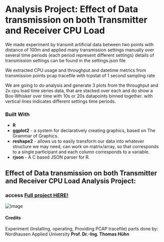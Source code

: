 # Analysis Project: Effect of Data transmission on both Transmitter and Receiver CPU Load
We made experiment by transmit artificial data between two points with distance of 100m and applied many transmission settings manually over several time periods (each period represent different settings) details of transmission settings can be found in the settings.json file

We extracted CPU usage and throughput and datetime metrics from transmission points pcap tracefile with tcpstat of 1 second sampling rate

We are going to do analysis and generate 3 plots from the throughput and 2x cpu load time series data, that are stacked over each and do show a Box-Whisker over time with 10s or 20s datapoints binned together. with vertical lines indicates different settings time periods.

### Built With
+ **R**
+ **ggplot2** - a system for declaratively creating graphics, based on The Grammar of Graphics.
+ **reshape2** -  allows us to easily transform our data into whatever structure we may need, can work on matrix/array, so that corresponds to a single participant and each column corresponds to a variable.
+ **rjson** - A C based JSON parser for R.

## Effect of Data transmission on both Transmitter and Receiver CPU Load Analysis Project:
### access [Full project HERE!](https://github.com/mHassanein96/effect-of-Data-transmission-on-Transmitter-Receiver-CPU-Load/blob/4ac42219a098e192d4bc41e18e31588483e5b077/IT_TxRx_Analysis.ipynb)

![image](https://github.com/mHassanein96/effect-of-Data-transmission-on-Transmitter-Receiver-CPU-Load/assets/133708970/64bb1abf-5776-4b93-8dc7-146bad97081c)


#### Credits
Experiment (Installing, operating, Providing PCAP tracefile) parts done by: Nordhausen Applied University **Prof. Dr.-Ing. Thomas Hühn**
